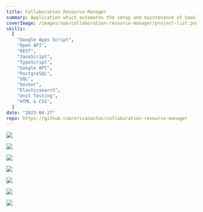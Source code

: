 ```yaml
---
title: Collaboration Resource Manager
summary: Application which automates the setup and maintenance of SaaS collaboration resources, such as project Google Drives and Groups
coverImage: /images/som/collaboration-resource-manager/project-list.png
skills:
  [
    "Google Apps Script",
    "Open API",
    "REST",
    "JavaScript",
    "TypeScript",
    "Google API",
    "PostgreSQL",
    "SQL",
    "Docker",
    "Elasticsearch",
    "Unit Testing",
    "HTML & CSS",
  ]
date: "2023-04-27"
repo: https://github.com/ericanastas/collaboration-resource-manager
---
```


![](/images/som/collaboration-resource-manager/project-details.png)

![](/images/som/collaboration-resource-manager/edit-project.png)

![](/images/som/collaboration-resource-manager/project-setup.png)

![](/images/som/collaboration-resource-manager/results.png)

![](/images/som/collaboration-resource-manager/entity-diagram.png)

![](/images/som/collaboration-resource-manager/db-schema.png)

![](/images/som/collaboration-resource-manager/openapi.png)
